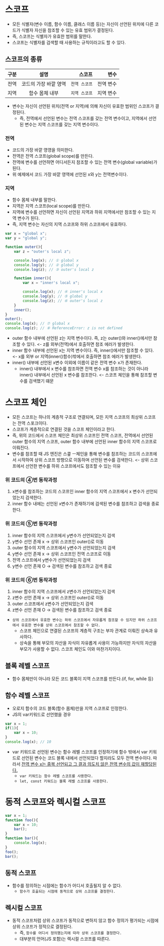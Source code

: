 # 스코프

- 모든 식별자(변수 이름, 함수 이름, 클래스 이름 등)는 자신이 선언된 위치에 다른 코드가 식별자 자신을 참조할 수 있는 유효 범위가 결정된다.
- 즉, 스코프는 식별자가 유효한 범위를 말한다.
- 스코프는 식별자를 검색할 때 사용하는 규칙이라고도 할 수 있다.

## 스코프의 종류

| 구분 |         설명          |        스코프 |      변수 |
| ---- | :-------------------: | ------------: | --------: |
| 전역 | 코드의 가장 바깥 영역 | `전역 스코프` | 전역 변수 |
| 지역 |    함수 몸체 내부     | `지역 스코프` | 지역 변수 |

- 변수는 자신이 선언된 위치(전역 or 지역)에 의해 자신이 유효한 범위인 스코프가 결정된다.
  - 즉, 전역에서 선언된 변수는 전역 스코프를 갖는 전역 변수이고, 지역에서 선언된 변수는 지역 스코프를 갖는 지역 변수이다.

### 전역

- 코드의 가장 바깥 영영을 의미한다.
- 전역은 전역 스코프(global scope)를 만든다.
- 전역에 변수를 선언하면 어디서든지 참조할 수 있는 전역 변수(global variable)가 된다.
- 위 예제에서 코드 가장 바깥 영역에 선언된 x와 y는 전역변수이다.

### 지역

- 함수 몸체 내부를 말한다.
- 지역은 지역 스코프(local scope)를 만든다.
- 지역에 변수를 선언하면 자신이 선언된 지역과 하위 지역에서만 참조할 수 있는 지역 변수가 된다.
- 즉, 지역 변수는 자신의 지역 스코프와 하위 스코프에서 유효하다.

```Javascript
var x = "global x";
var y = "global y";

function outer(){
    var z = "outer's local z";

    console.log(x); // ① global x
    console.log(y); // ② global y
    console.log(z); // ③ outer's local z

    function inner(){
        var x = "inner's local x";

        console.log(x); // ④ inner's local x
        console.log(y); // ⑤ global y
        console.log(z); // ⑥ outer's local z
    }
    inner();
}
outer();
console.log(x); // ⑦ global x
console.log(z); // ⑧ ReferenceError: z is not defined
```

- outer 함수 내부에 선언된 z는 지역 변수이다. 즉, z는 outer()와 inner()에서만 참조할 수 있다. <- z를 외부(전역)에서 호출하면 참조 에러가 발생한다.
- inner 함수 내부에 선언된 x는 지역 변수이다. 즉, inner()에서만 참조할 수 있다. <- x를 외부 or 지역(inner()함수)밖에서 호출하면 참조 에러가 발생한다.
- inner() 내부에 선언된 x변수 이외에 이름이 같은 전역 변수 x가 존재한다.
  - inner() 내부에서 x 변수를 참조하면 전역 변수 x를 참조하는 것이 아니라 inner() 내부에서 선언된 x 변수를 참조한다. <- 스코프 체인을 통해 참조할 변수를 검색했기 떄문

# 스코프 체인

- 모든 스코프는 하나의 계층적 구조로 연결되며, 모든 지역 스코프의 최상위 스코프는 전역 스포크이다.
- 스코프가 계층적으로 연결된 것을 스코프 체인이라고 한다.
- 즉, 위의 코드에서 스코프 체인은 최상위 스코프인 전역 스코프, 전역에서 선언된 outer 함수의 지역 스코프, outer 함수 내부에 선언된 inner 함수의 지역 스코프로 이뤄진다.
- 변수를 참조할 때 JS 엔진은 스콮 ㅡ체인을 통해 변수를 참조하는 코드의 스코프에서 시작하여 상위 스코프 방향으로 이동하며 선언된 변수를 검색한다. <- 상위 스코프에서 선언한 변수를 하위 스코프에서도 참조할 수 있는 이유

### 위 코드의 ④번 동작과정

1. x변수를 참조하는 코드의 스코프인 inner 함수의 지역 스코프에서 x 변수가 선언되었는지 검색한다.
2. inner 함수 내에는 선언된 x변수가 존재하기에 검색된 변수를 참조하고 검색을 종료한다.

### 위 코드의 ⑤번 동작과정

1. inner 함수의 지역 스코프에서 y변수가 선언되었는지 검색
2. y변수 선언 존재 x -> 상위 스코프인 outer()로 이동
3. outer 함수의 지역 스코프에서 y변수가 선언되었는지 검색
4. y변수 선언 존재 x -> 상위 스코프인 전역 스코프로 이동
5. 전역 스코프에서 y변수가 선언되었는지 검색
6. y변수 선언 존재 O -> 검색된 변수를 참조하고 검색 종료

### 위 코드의 ⑥번 동작과정

1. inner 함수의 지역 스코프에서 z변수가 선언되었는지 검색
2. z변수 선언 존재 x -> 상위 스코프인 outer()로 이동
3. outer 스코프에서 z변수가 선언되었는지 검색
4. z변수 선언 존재 O -> 검색된 변수를 참조하고 검색 종료

- `상위 스코프에서 유효한 변수는 하위 스코프에서 자유롭게 참조할 수 있지만 하위 스코프에서 유효한 변수를 상위 스코프에서 참조할 수 없다.`
  - 스코프 체인으로 연결된 스코프의 계층적 구조는 부자 관계로 이뤄진 상속과 유사하다.
  - 상속을 통해 부모의 자산을 자식이 자유롭게 사용이 가능하지만 자식의 자산을 부모가 사용할 수 없다. 스코프 체인도 이와 마찬가지이다.

## 블록 레벨 스코프

- 함수 몸체만이 아니라 모든 코드 블록이 지역 스코프를 만든다.(if, for, while 등)

## 함수 레벨 스코프

- 오로지 함수의 코드 블록(함수 몸체)만을 지역 스코프로 인정한다.
- JS의 var키워드로 선언했을 경우

```Javascript
var x = 1;
if(1){
    var x = 10;
}
console.log(x); // 10
```

- var 키워드로 선언된 변수는 함수 레벨 스코프를 인정하기에 함수 밖에서 var 키워드로 선언된 변수는 코드 블록 내에서 선언되었다 할지라도 모두 전역 변수이다. 따라서 <u>전역 변수 x는 중복 선언되고 그 결과 의도치 않은 전역 변수의 값이 재할당된다.</u>
  - `var 키워드는 함수 레벨 스코프를 사용한다.`
  - `let, const 키워드는 블록 레벨 스코프를 사용한다.`

# 동적 스코프와 렉시컬 스코프

```Javascript
var x = 1;
function foo(){
    var x = 10;
    bar();
}
function bar(){
    console.log(x);
}
foo();
bar();
```

## 동적 스코프

- 함수를 정의하는 시점에는 함수가 어디서 호출될지 알 수 없다.
  - `함수가 호출되는 시점에 동적으로 상위 스코프를 결정한다.`

## 렉시컬 스코프

- 동적 스코프처럼 상위 스코프가 동적으로 변하지 않고 함수 정의가 평가되는 시점에 상위 스코프가 정적으로 결정된다.
  - 즉, `함수를 어디서 정의했는지에 따라 상위 스코프를 결정한다.`
  - 대부분의 언어(JS 포함)는 렉시컬 스코프를 따른다.
